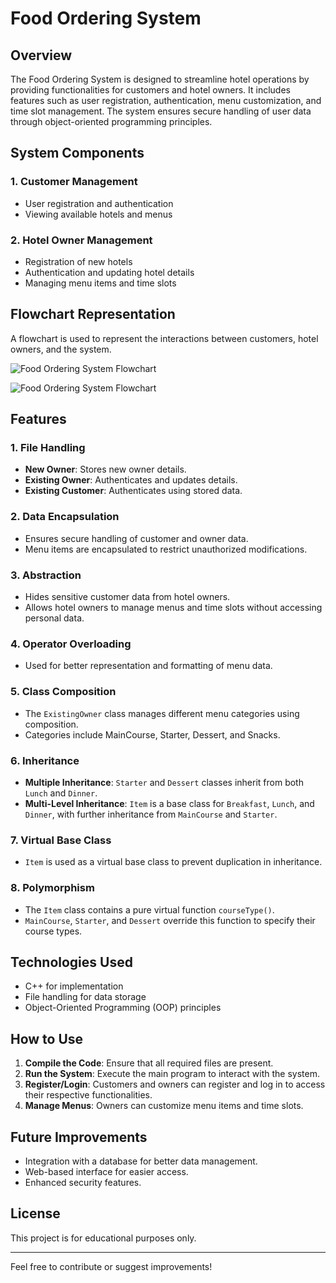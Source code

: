 # Food Ordering System

## Overview
The Food Ordering System is designed to streamline hotel operations by providing functionalities for customers and hotel owners. It includes features such as user registration, authentication, menu customization, and time slot management. The system ensures secure handling of user data through object-oriented programming principles.


## System Components
### 1. Customer Management
- User registration and authentication
- Viewing available hotels and menus

### 2. Hotel Owner Management
- Registration of new hotels
- Authentication and updating hotel details
- Managing menu items and time slots

## Flowchart Representation
A flowchart is used to represent the interactions between customers, hotel owners, and the system.

![Food Ordering System Flowchart](image.png)

![Food Ordering System Flowchart](image.png)

## Features
### 1. File Handling
- **New Owner**: Stores new owner details.
- **Existing Owner**: Authenticates and updates details.
- **Existing Customer**: Authenticates using stored data.

### 2. Data Encapsulation
- Ensures secure handling of customer and owner data.
- Menu items are encapsulated to restrict unauthorized modifications.

### 3. Abstraction
- Hides sensitive customer data from hotel owners.
- Allows hotel owners to manage menus and time slots without accessing personal data.

### 4. Operator Overloading
- Used for better representation and formatting of menu data.

### 5. Class Composition
- The `ExistingOwner` class manages different menu categories using composition.
- Categories include MainCourse, Starter, Dessert, and Snacks.

### 6. Inheritance
- **Multiple Inheritance**: `Starter` and `Dessert` classes inherit from both `Lunch` and `Dinner`.
- **Multi-Level Inheritance**: `Item` is a base class for `Breakfast`, `Lunch`, and `Dinner`, with further inheritance from `MainCourse` and `Starter`.

### 7. Virtual Base Class
- `Item` is used as a virtual base class to prevent duplication in inheritance.

### 8. Polymorphism
- The `Item` class contains a pure virtual function `courseType()`.
- `MainCourse`, `Starter`, and `Dessert` override this function to specify their course types.

## Technologies Used
- C++ for implementation
- File handling for data storage
- Object-Oriented Programming (OOP) principles

## How to Use
1. **Compile the Code**: Ensure that all required files are present.
2. **Run the System**: Execute the main program to interact with the system.
3. **Register/Login**: Customers and owners can register and log in to access their respective functionalities.
4. **Manage Menus**: Owners can customize menu items and time slots.

## Future Improvements
- Integration with a database for better data management.
- Web-based interface for easier access.
- Enhanced security features.

## License
This project is for educational purposes only.

---

Feel free to contribute or suggest improvements!


